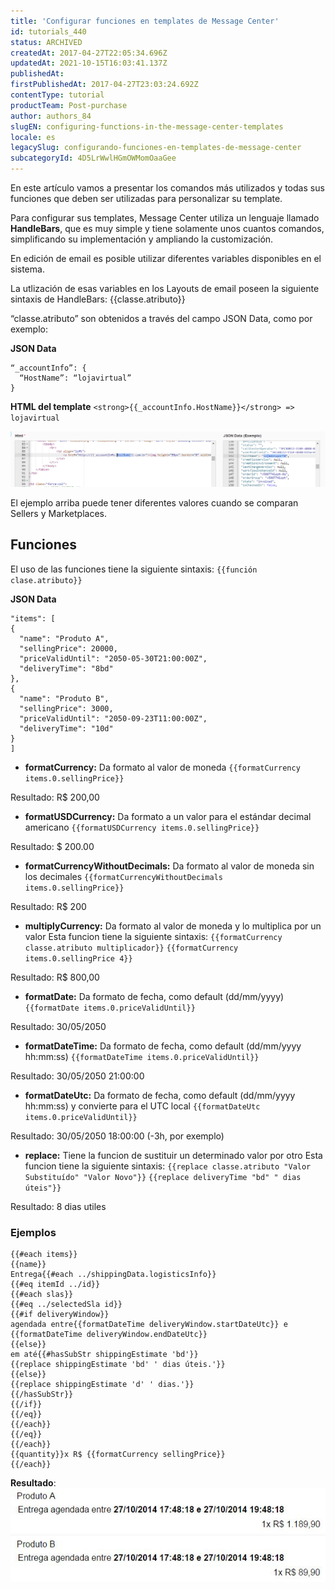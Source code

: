 ```yaml
---
title: 'Configurar funciones en templates de Message Center'
id: tutorials_440
status: ARCHIVED
createdAt: 2017-04-27T22:05:34.696Z
updatedAt: 2021-10-15T16:03:41.137Z
publishedAt: 
firstPublishedAt: 2017-04-27T23:03:24.692Z
contentType: tutorial
productTeam: Post-purchase
author: authors_84
slugEN: configuring-functions-in-the-message-center-templates
locale: es
legacySlug: configurando-funciones-en-templates-de-message-center
subcategoryId: 4D5LrWwlHGmOWMomOaaGee
---
```


En este artículo vamos a presentar los comandos más utilizados y todas sus funciones que deben ser utilizadas para personalizar su template.

Para configurar sus templates, Message Center utiliza un lenguaje llamado **HandleBars**, que es muy simple y tiene solamente unos cuantos comandos, simplificando su implementación y ampliando la customización.

En edición de email es posible utilizar diferentes variables disponibles en el sistema.

La utlización de esas variables en los Layouts de email poseen la siguiente sintaxis de HandleBars: {{classe.atributo}}

“classe.atributo” son obtenidos a través del campo JSON Data, como por exemplo:

**JSON Data**
```
“_accountInfo”: { 
  “HostName”: “lojavirtual” 
}
```

**HTML del template**
`<strong>{{_accountInfo.HostName}}</strong> => lojavirtual`

![exemplohtml](https://raw.githubusercontent.com/vtexdocs/help-center-content/refs/heads/main/docs/es/tutorials/Message%20center/Templates/configurando-funciones-en-templates-de-message-center_1.png)

El ejemplo arriba puede tener diferentes valores cuando se comparan Sellers y Marketplaces.

## Funciones

El uso de las funciones tiene la siguiente sintaxis: `{{función clase.atributo}}`

**JSON Data**
```
"items": [ 
{ 
  "name": "Produto A", 
  "sellingPrice": 20000, 
  "priceValidUntil": "2050-05-30T21:00:00Z", 
  "deliveryTime": "8bd" 
}, 
{
  "name": "Produto B", 
  "sellingPrice": 3000, 
  "priceValidUntil": "2050-09-23T11:00:00Z", 
  "deliveryTime": "10d" 
} 
]
```

- **formatCurrency:** Da formato al valor de moneda
`{{formatCurrency items.0.sellingPrice}}`

Resultado: R$ 200,00

- **formatUSDCurrency:** Da formato a un valor para el estándar decimal americano
`{{formatUSDCurrency items.0.sellingPrice}}`

Resultado: $ 200.00

- **formatCurrencyWithoutDecimals:** Da formato al valor de moneda sin los decimales
`{{formatCurrencyWithoutDecimals items.0.sellingPrice}}`

Resultado: R$ 200

- **multiplyCurrency:** Da formato al valor de moneda y lo multiplica por un valor
Esta funcion tiene la siguiente sintaxis: `{{formatCurrency classe.atributo multiplicador}}`
`{{formatCurrency items.0.sellingPrice 4}}`

Resultado: R$ 800,00

- **formatDate:** Da formato de fecha, como default (dd/mm/yyyy)
`{{formatDate items.0.priceValidUntil}}`

Resultado: 30/05/2050

- **formatDateTime:** Da formato de fecha, como default (dd/mm/yyyy hh:mm:ss)
`{{formatDateTime items.0.priceValidUntil}}`

Resultado: 30/05/2050 21:00:00

- **formatDateUtc:** Da formato de fecha, como default (dd/mm/yyyy hh:mm:ss) y convierte para el UTC local
`{{formatDateUtc items.0.priceValidUntil}}`

Resultado: 30/05/2050 18:00:00 (-3h, por exemplo)

- **replace:** Tiene la funcion de sustituir un determinado valor por otro
Esta funcion tiene la siguiente sintaxis: `{{replace classe.atributo "Valor Substituído" "Valor Novo"}}`
`{{replace deliveryTime "bd" " dias úteis"}}`

Resultado: 8 dias utiles

### Ejemplos

```
{{#each items}} 
{{name}} 
Entrega{{#each ../shippingData.logisticsInfo}} 
{{#eq itemId ../id}} 
{{#each slas}} 
{{#eq ../selectedSla id}} 
{{#if deliveryWindow}} 
agendada entre{{formatDateTime deliveryWindow.startDateUtc}} e {{formatDateTime deliveryWindow.endDateUtc}} 
{{else}} 
em até{{#hasSubStr shippingEstimate 'bd'}} 
{{replace shippingEstimate 'bd' ' dias úteis.'}} 
{{else}} 
{{replace shippingEstimate 'd' ' dias.'}} 
{{/hasSubStr}} 
{{/if}} 
{{/eq}} 
{{/each}} 
{{/eq}} 
{{/each}} 
{{quantity}}x R$ {{formatCurrency sellingPrice}} 
{{/each}}
```

**Resultado**:
![](https://raw.githubusercontent.com/vtexdocs/help-center-content/refs/heads/main/docs/es/tutorials/Message%20center/Templates/configurando-funciones-en-templates-de-message-center_2.jpg)
